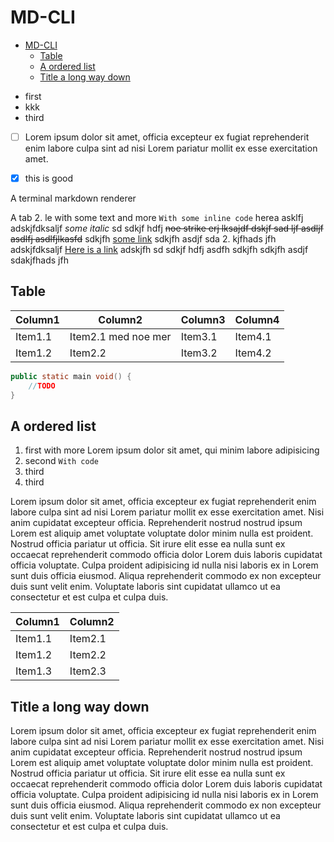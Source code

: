 # MD-CLI

<!--toc:start-->
- [MD-CLI](#md-cli)
  - [Table](#table)
  - [A ordered list](#a-ordered-list)
  - [Title a long way down](#title-a-long-way-down)
<!--toc:end-->

- first
- kkk
- third

- [ ] Lorem ipsum dolor sit amet, officia excepteur ex fugiat reprehenderit enim
      labore culpa sint ad nisi Lorem pariatur mollit ex esse exercitation amet.

- [x] this is good

A terminal markdown renderer

A tab 2. le with some text and more `With some inline code` herea asklfj
adskjfdksaljf _some italic_ sd sdkjf hdfj ~~noe strike erj lksajdf dskjf sad ljf
asdljf asdlfj asdlfjlkasfd~~ sdkjfh [some link](https://google.com) sdkjfh asdjf
sda 2. kjfhads jfh adskjfdksaljf [Here is a link](#table) adskjfh sd sdkjf hdfj
asdfh sdkjfh sdkjfh asdjf sdakjfhads jfh

## Table

| Column1 | Column2             | Column3 | Column4 |
| ------- | ------------------- | ------- | ------- |
| Item1.1 | Item2.1 med noe mer | Item3.1 | Item4.1 |
| Item1.2 | Item2.2             | Item3.2 | Item4.2 |

```java
public static main void() {
    //TODO
}
```

## A ordered list

1. first with more Lorem ipsum dolor sit amet, qui minim labore adipisicing
2. second `With code`
3. third
4. third

Lorem ipsum dolor sit amet, officia excepteur ex fugiat reprehenderit enim
labore culpa sint ad nisi Lorem pariatur mollit ex esse exercitation amet. Nisi
anim cupidatat excepteur officia. Reprehenderit nostrud nostrud ipsum Lorem est
aliquip amet voluptate voluptate dolor minim nulla est proident. Nostrud officia
pariatur ut officia. Sit irure elit esse ea nulla sunt ex occaecat reprehenderit
commodo officia dolor Lorem duis laboris cupidatat officia voluptate. Culpa
proident adipisicing id nulla nisi laboris ex in Lorem sunt duis officia
eiusmod. Aliqua reprehenderit commodo ex non excepteur duis sunt velit enim.
Voluptate laboris sint cupidatat ullamco ut ea consectetur et est culpa et culpa
duis.

| Column1 | Column2 |
| ------- | ------- |
| Item1.1 | Item2.1 |
| Item1.2 | Item2.2 |
| Item1.3 | Item2.3 |

## Title a long way down

Lorem ipsum dolor sit amet, officia excepteur ex fugiat reprehenderit enim
labore culpa sint ad nisi Lorem pariatur mollit ex esse exercitation amet. Nisi
anim cupidatat excepteur officia. Reprehenderit nostrud nostrud ipsum Lorem est
aliquip amet voluptate voluptate dolor minim nulla est proident. Nostrud officia
pariatur ut officia. Sit irure elit esse ea nulla sunt ex occaecat reprehenderit
commodo officia dolor Lorem duis laboris cupidatat officia voluptate. Culpa
proident adipisicing id nulla nisi laboris ex in Lorem sunt duis officia
eiusmod. Aliqua reprehenderit commodo ex non excepteur duis sunt velit enim.
Voluptate laboris sint cupidatat ullamco ut ea consectetur et est culpa et culpa
duis.
